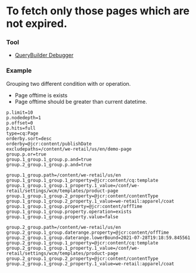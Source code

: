 To fetch only those pages which are not expired.
=========

### Tool
* [QueryBuilder Debugger](http://localhost:4502/libs/cq/search/content/querydebug.html)

### Example

Grouping two different condition with or operation.
* Page offtime is exists
* Page offtime should be greater than current datetime.

```
p.limit=10
p.nodedepth=1
p.offset=0
p.hits=full
type=cq:Page
orderby.sort=desc
orderby=@jcr:content/publishDate
excludepaths=/content/we-retail/us/en/demo-page
group.p.or=true
group.1_group.1_group.p.and=true
group.2_group.1_group.p.and=true

group.1_group.path=/content/we-retail/us/en
group.1_group.1_group.1_property=@jcr:content/cq:template
group.1_group.1_group.1_property.1_value=/conf/we-retail/settings/wcm/templates/product-page
group.1_group.1_group.2_property=@jcr:content/contentType
group.1_group.1_group.2_property.1_value=we-retail:apparel/coat
group.1_group.1_group.property=@jcr:content/offTime
group.1_group.1_group.property.operation=exists
group.1_group.1_group.property.value=false

group.2_group.path=/content/we-retail/us/en
group.2_group.1_group.daterange.property=@jcr:content/offTime
group.2_group.1_group.daterange.lowerBound=2021-07-28T19:18:59.845561
group.2_group.1_group.1_property=@jcr:content/cq:template
group.2_group.1_group.1_property.1_value=/conf/we-retail/settings/wcm/templates/product-page
group.2_group.1_group.2_property=@jcr:content/contentType
group.2_group.1_group.2_property.1_value=we-retail:apparel/coat
```
